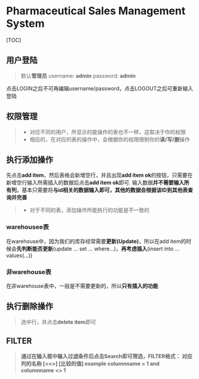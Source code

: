 ﻿# Pharmaceutical Sales Management System

[TOC]

## 用户登陆
>默认**管理员**
>username:  **admin**   password:   **admin**

点击LOGIN之后不可再编辑username/password，点击LOGOUT之后可重新输入登陆

## 权限管理
>+ 对应不同的用户，所显示的能操作的表也不一样，这取决于你的权限
>+ 相应的，在对应的表的操作中，会根据你的权限限制你的**读/写/删**操作

## 执行添加操作
先点击**add item**，然后表格会新增空行，并且出现**add item ok**的按钮，只需要在新增空行输入所需插入的数据后点击**add item ok**即可.
输入数据**并不需要输入所有列**，基本只需要将**与id相关的数据输入即可，其他的数据会根据该ID到其他表查询并完善**
>+ 对于不同的表，添加操作所能执行的功能是不一致的

### warehousee表
在warehouse中，因为我们的库存经常需要**更新(Update)**，所以在add item的时候会**先判断能否更新**(update ... set ... where...)，**再考虑插入**(insert into ... values(...))

### 非warehouse表
在非warehouse表中，一般是不需要更新的，所以**只有插入的功能**

## 执行删除操作
>选中行，并点击**delete item**即可

## FILTER
>**通过在输入框中输入过滤条件后点击Search即可筛选，FILTER格式：
>对应列的名称 [=<>] [比较的值]
>example
>columnname = 1 and columnname <> 1**
